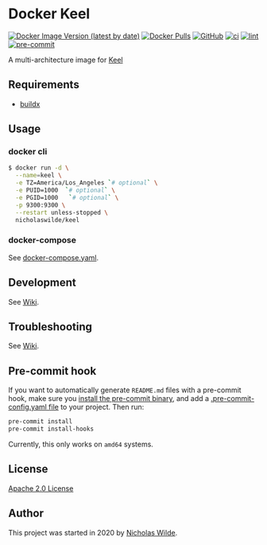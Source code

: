 # Docker Keel
[![Docker Image Version (latest by date)](https://img.shields.io/docker/v/nicholaswilde/keel)](https://hub.docker.com/r/nicholaswilde/keel)
[![Docker Pulls](https://img.shields.io/docker/pulls/nicholaswilde/keel)](https://hub.docker.com/r/nicholaswilde/keel)
[![GitHub](https://img.shields.io/github/license/nicholaswilde/docker-keel)](./LICENSE)
[![ci](https://github.com/nicholaswilde/docker-keel/workflows/ci/badge.svg)](https://github.com/nicholaswilde/docker-keel/actions?query=workflow%3Aci)
[![lint](https://github.com/nicholaswilde/docker-keel/workflows/lint/badge.svg?branch=main)](https://github.com/nicholaswilde/docker-keel/actions?query=workflow%3Alint)
[![pre-commit](https://img.shields.io/badge/pre--commit-enabled-brightgreen?logo=pre-commit&logoColor=white)](https://github.com/pre-commit/pre-commit)

A multi-architecture image for [Keel](https://keel.sh/)

## Requirements
- [buildx](https://docs.docker.com/engine/reference/commandline/buildx/)

## Usage
### docker cli
```bash
$ docker run -d \
  --name=keel \
  -e TZ=America/Los_Angeles `# optional` \
  -e PUID=1000  `# optional` \
  -e PGID=1000   `# optional` \
  -p 9300:9300 \
  --restart unless-stopped \
  nicholaswilde/keel
```

### docker-compose

See [docker-compose.yaml](./docker-compose.yaml).

## Development

See [Wiki](https://github.com/nicholaswilde/docker-template/wiki/Development).

## Troubleshooting

See [Wiki](https://github.com/nicholaswilde/docker-template/wiki/Troubleshooting).

## Pre-commit hook

If you want to automatically generate `README.md` files with a pre-commit hook, make sure you
[install the pre-commit binary](https://pre-commit.com/#install), and add a [.pre-commit-config.yaml file](./.pre-commit-config.yaml)
to your project. Then run:

```bash
pre-commit install
pre-commit install-hooks
```
Currently, this only works on `amd64` systems.

## License

[Apache 2.0 License](./LICENSE)

## Author
This project was started in 2020 by [Nicholas Wilde](https://github.com/nicholaswilde/).
